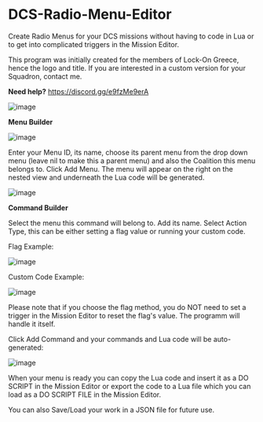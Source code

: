 # DCS-Radio-Menu-Editor

Create Radio Menus for your DCS missions without having to code in Lua or to get into complicated triggers in the Mission Editor.

This program was initially created for the members of Lock-On Greece, hence the logo and title. If you are interested in a custom version for your Squadron, contact me.

**Need help?** https://discord.gg/e9fzMe9erA

![image](https://github.com/user-attachments/assets/dee87984-99f2-4368-8034-0762433da162)

**Menu Builder**

![image](https://github.com/user-attachments/assets/24493fb3-d01c-4daf-94d0-24f2720e9804)

Enter your Menu ID, its name, choose its parent menu from the drop down menu (leave nil to make this a parent menu) and also the Coalition this menu belongs to.
Click Add Menu. The menu will appear on the right on the nested view and underneath the Lua code will be generated.

![image](https://github.com/user-attachments/assets/b8e8ad46-0f1a-4fad-9007-2fdf05996435)

**Command Builder**

Select the menu this command will belong to. Add its name. Select Action Type, this can be either setting a flag value or running your custom code.

Flag Example:

![image](https://github.com/user-attachments/assets/5c569b5c-1e47-48bd-bf57-4ddc23b42717)

Custom Code Example:

![image](https://github.com/user-attachments/assets/edf19bd5-2537-4add-82ba-e623750ac51a)

Please note that if you choose the flag method, you do NOT need to set a trigger in the Mission Editor to reset the flag's value. The programm will handle it itself.

Click Add Command and your commands and Lua code will be auto-generated:

![image](https://github.com/user-attachments/assets/bb3d6708-5477-494c-87a8-762e63e2c613)

When your menu is ready you can copy the Lua code and insert it as a DO SCRIPT in the Mission Editor or export the code to a Lua file which you can load as a DO SCRIPT FILE in the Mission Editor.

You can also Save/Load your work in a JSON file for future use. 
